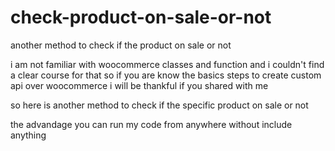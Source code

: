# check-product-on-sale-or-not
another method to check if the product on sale or not 


i am not familiar with woocommerce classes and function and i couldn't find a clear course for that
so if you are know the basics steps to create custom api over woocommerce i  will be thankful if you shared with me 

so here is another method to check if the specific product on sale or not 

the advandage you can run my code from anywhere without include anything 

